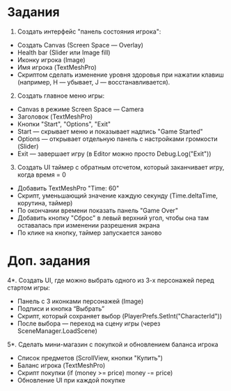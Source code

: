 # Задания

1. Создать интерфейс "панель состояния игрока":

- Создать Canvas (Screen Space — Overlay)
- Health bar (Slider или Image fill)
- Иконку игрока (Image)
- Имя игрока (TextMeshPro)
- Скриптом сделать изменение уровня здоровья при нажатии клавиш (например, H — убывает, J — восстанавливается).

2. Создать главное меню игры:

- Canvas в режиме Screen Space — Camera
- Заголовок (TextMeshPro)
- Кнопки "Start", "Options", "Exit"
- Start — скрывает меню и показывает надпись "Game Started"
- Options — открывает отдельную панель с настройками громкости (Slider)
- Exit — завершает игру (в Editor можно просто Debug.Log("Exit"))

3. Создать UI таймер с обратным отсчетом, который заканчивает игру, когда время = 0

- Добавить TextMeshPro "Time: 60"
- Скрипт, уменьшающий значение каждую секунду (Time.deltaTime, корутина, таймер)
- По окончании времени показать панель "Game Over"
- Добавить кнопку "Сброс" в левый верхний угол, чтобы она там оставалась при изменении разрешения экрана
- По клике на кнопку, таймер запускается заново

# Доп. задания

4*. Создать UI, где можно выбрать одного из 3-х персонажей перед стартом игры:

- Панель с 3 иконками персонажей (Image)
- Подписи и кнопка “Выбрать”
- Скрипт, который сохраняет выбор (PlayerPrefs.SetInt("CharacterId"))
- После выбора — переход на сцену игры (через SceneManager.LoadScene)

5*. Сделать мини-магазин с покупкой и обновлением баланса игрока

- Список предметов (ScrollView, кнопки "Купить")
- Баланс игрока (TextMeshPro)
- Скрипт покупки (if (money >= price) money -= price)
- Обновление UI при каждой покупке